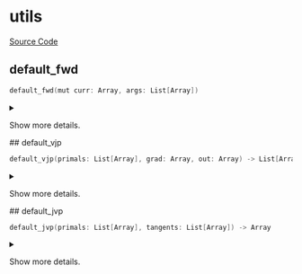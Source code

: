 



# utils
  
[Source Code](https://github.com/endia-ai/Endia/tree/main/endia/array_and_node/utils.mojo)  
  

## default_fwd


```swift
default_fwd(mut curr: Array, args: List[Array])
```  
<details markdown="1" style="border: none; bg-color: none; box-shadow: none;">  
<summary style="border: none; bg-color: none; box-shadow: none;">  
  
Show more details.  
</summary>  
  
#### Args:  

* curr `Array`
* args `List[Array]`
  
  
</details>
## default_vjp


```swift
default_vjp(primals: List[Array], grad: Array, out: Array) -> List[Array]
```  
<details markdown="1" style="border: none; bg-color: none; box-shadow: none;">  
<summary style="border: none; bg-color: none; box-shadow: none;">  
  
Show more details.  
</summary>  
  
#### Args:  

* primals `List[Array]`
* grad `Array`
* out `Array`
  
#### Returns:  
  
Type: `List[Array]`  
  
  
</details>
## default_jvp


```swift
default_jvp(primals: List[Array], tangents: List[Array]) -> Array
```  
<details markdown="1" style="border: none; bg-color: none; box-shadow: none;">  
<summary style="border: none; bg-color: none; box-shadow: none;">  
  
Show more details.  
</summary>  
  
#### Args:  

* primals `List[Array]`
* tangents `List[Array]`
  
#### Returns:  
  
Type: `Array`  
  
  
</details>